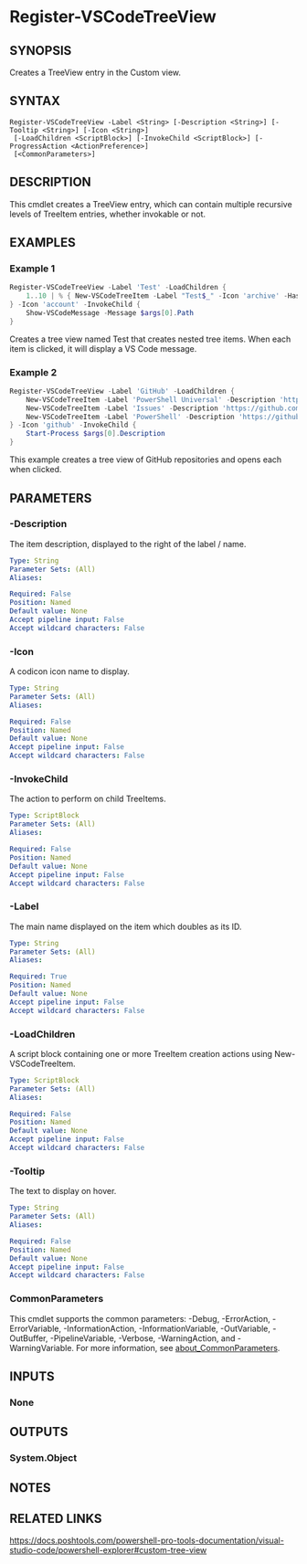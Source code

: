 ﻿---
external help file: PowerShellProTools.VSCode.dll-Help.xml
Module Name: PowerShellProTools.VSCode
online version:
schema: 2.0.0
---

# Register-VSCodeTreeView

## SYNOPSIS
Creates a TreeView entry in the Custom view.

## SYNTAX

```
Register-VSCodeTreeView -Label <String> [-Description <String>] [-Tooltip <String>] [-Icon <String>]
 [-LoadChildren <ScriptBlock>] [-InvokeChild <ScriptBlock>] [-ProgressAction <ActionPreference>]
 [<CommonParameters>]
```

## DESCRIPTION
This cmdlet creates a TreeView entry, which can contain multiple recursive levels of TreeItem entries, whether invokable or not.

## EXAMPLES

### Example 1
```powershell
Register-VSCodeTreeView -Label 'Test' -LoadChildren {
    1..10 | % { New-VSCodeTreeItem -Label "Test$_" -Icon 'archive' -HasChildren } 
} -Icon 'account' -InvokeChild {
    Show-VSCodeMessage -Message $args[0].Path
}
```

Creates a tree view named Test that creates nested tree items. When each item is clicked, it will display a VS Code message.

### Example 2
```powershell
Register-VSCodeTreeView -Label 'GitHub' -LoadChildren {
    New-VSCodeTreeItem -Label 'PowerShell Universal' -Description 'https://github.com/ironmansoftware/powershell-universal' -Icon 'github-inverted'
    New-VSCodeTreeItem -Label 'Issues' -Description 'https://github.com/ironmansoftware/issues' -Icon 'github-inverted'
    New-VSCodeTreeItem -Label 'PowerShell' -Description 'https://github.com/powershell/powershell' -Icon 'github-inverted'
} -Icon 'github' -InvokeChild {
    Start-Process $args[0].Description
}
```

This example creates a tree view of GitHub repositories and opens each when clicked.

## PARAMETERS

### -Description
The item description, displayed to the right of the label / name.

```yaml
Type: String
Parameter Sets: (All)
Aliases:

Required: False
Position: Named
Default value: None
Accept pipeline input: False
Accept wildcard characters: False
```

### -Icon
A codicon icon name to display.

```yaml
Type: String
Parameter Sets: (All)
Aliases:

Required: False
Position: Named
Default value: None
Accept pipeline input: False
Accept wildcard characters: False
```

### -InvokeChild
The action to perform on child TreeItems.

```yaml
Type: ScriptBlock
Parameter Sets: (All)
Aliases:

Required: False
Position: Named
Default value: None
Accept pipeline input: False
Accept wildcard characters: False
```

### -Label
The main name displayed on the item which doubles as its ID.

```yaml
Type: String
Parameter Sets: (All)
Aliases:

Required: True
Position: Named
Default value: None
Accept pipeline input: False
Accept wildcard characters: False
```

### -LoadChildren
A script block containing one or more TreeItem creation actions using New-VSCodeTreeItem.

```yaml
Type: ScriptBlock
Parameter Sets: (All)
Aliases:

Required: False
Position: Named
Default value: None
Accept pipeline input: False
Accept wildcard characters: False
```

### -Tooltip
The text to display on hover.

```yaml
Type: String
Parameter Sets: (All)
Aliases:

Required: False
Position: Named
Default value: None
Accept pipeline input: False
Accept wildcard characters: False
```

### CommonParameters
This cmdlet supports the common parameters: -Debug, -ErrorAction, -ErrorVariable, -InformationAction, -InformationVariable, -OutVariable, -OutBuffer, -PipelineVariable, -Verbose, -WarningAction, and -WarningVariable. For more information, see [about_CommonParameters](http://go.microsoft.com/fwlink/?LinkID=113216).

## INPUTS

### None

## OUTPUTS

### System.Object

## NOTES

## RELATED LINKS
https://docs.poshtools.com/powershell-pro-tools-documentation/visual-studio-code/powershell-explorer#custom-tree-view